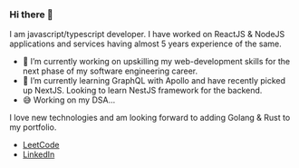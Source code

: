 ### Hi there 👋

I am javascript/typescript developer. I have worked on ReactJS & NodeJS applications and services having almost 5 years experience of the same.
- 🔭 I’m currently working on upskilling my web-development skills for the next phase of my software engineering career.
- 🌱 I’m currently learning GraphQL with Apollo and have recently picked up NextJS. Looking to learn NestJS framework for the backend.
- 😅 Working on my DSA... 

I love new technologies and am looking forward to adding Golang & Rust to my portfolio.

- [LeetCode](https://leetcode.com/u/pankajnelsontirkey/)
- [LinkedIn](www.linkedin.com/in/pankajnelsontirkey)
<!--
**pankajnelsontirkey/pankajnelsontirkey** is a ✨ _special_ ✨ repository because its `README.md` (this file) appears on your GitHub profile.

Here are some ideas to get you started:

- 🔭 I’m currently working on ...
- 🌱 I’m currently learning ...
- 👯 I’m looking to collaborate on ...
- 🤔 I’m looking for help with ...
- 💬 Ask me about ...
- 📫 How to reach me: ...
- 😄 Pronouns: ...
- ⚡ Fun fact: ...
-->
